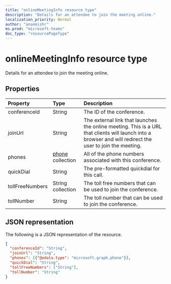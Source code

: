 ```yaml
---
title: "onlineMeetingInfo resource type"
description: "Details for an attendee to join the meeting online."
localization_priority: Normal
author: "ananmishr"
ms.prod: "microsoft-teams"
doc_type: "resourcePageType"
---
```


# onlineMeetingInfo resource type

Details for an attendee to join the meeting online.

## Properties

| Property     | Type        | Description |
|:-------------|:------------|:------------|
|conferenceId|String| The ID of the conference.|
|joinUrl|String| The external link that launches the online meeting. This is a URL that clients will launch into a browser and will redirect the user to join the meeting.|
|phones|[phone](phone.md) collection| All of the phone numbers associated with this conference.|
|quickDial|String| The pre-formatted quickdial for this call.|
|tollFreeNumbers|String collection| The toll free numbers that can be used to join the conference.|
|tollNumber|String| The toll number that can be used to join the conference.|

## JSON representation

The following is a JSON representation of the resource.

<!-- {
  "blockType": "resource",
  "@odata.type": "microsoft.graph.onlineMeetingInfo"
}-->

```json
{
  "conferenceId": "String",
  "joinUrl": "String",
  "phones": [{"@odata.type": "microsoft.graph.phone"}],
  "quickDial": "String",
  "tollFreeNumbers": ["String"],
  "tollNumber": "String"
}
```

<!-- uuid: 16cd6b66-4b1a-43a1-adaf-3a886856ed98
2019-02-04 14:57:30 UTC -->
<!-- {
  "type": "#page.annotation",
  "description": "onlineMeetingInfo resource",
  "keywords": "",
  "section": "documentation",
  "tocPath": ""
}-->

